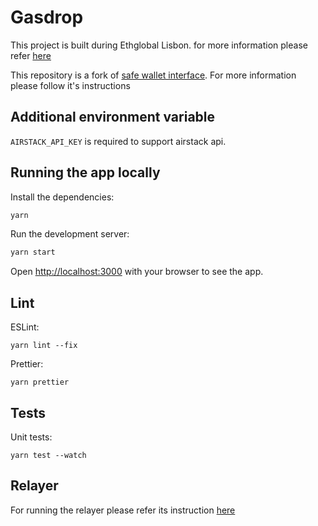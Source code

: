 # Gasdrop

This project is built during Ethglobal Lisbon. for more information please refer [here](https://ethglobal.com/showcase?q=gasdrop)

This repository is a fork of [safe wallet interface](https://github.com/safe-global/safe-wallet-web/). For more information please follow it's instructions

## Additional environment variable

`AIRSTACK_API_KEY` is required to support airstack api.

## Running the app locally

Install the dependencies:

```bash
yarn
```

Run the development server:

```bash
yarn start
```

Open [http://localhost:3000](http://localhost:3000) with your browser to see the app.

## Lint

ESLint:

```
yarn lint --fix
```

Prettier:

```
yarn prettier
```

## Tests

Unit tests:

```
yarn test --watch
```

## Relayer

For running the relayer please refer its instruction [here](./relayer/relayer/README.md)

